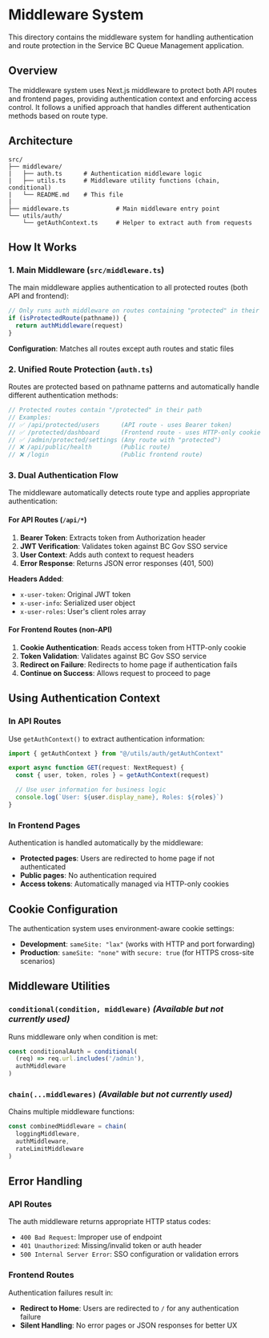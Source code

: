 # Middleware System

This directory contains the middleware system for handling authentication and route protection in the Service BC Queue Management application.

## Overview

The middleware system uses Next.js middleware to protect both API routes and frontend pages, providing authentication context and enforcing access control. It follows a unified approach that handles different authentication methods based on route type.

## Architecture

```
src/
├── middleware/
|   ├── auth.ts      # Authentication middleware logic
|   ├── utils.ts     # Middleware utility functions (chain, conditional)
|   └── README.md    # This file
|
├── middleware.ts             # Main middleware entry point
└── utils/auth/
    └── getAuthContext.ts     # Helper to extract auth from requests
```

## How It Works

### 1. Main Middleware (`src/middleware.ts`)

The main middleware applies authentication to all protected routes (both API and frontend):

```typescript
// Only runs auth middleware on routes containing "protected" in their path
if (isProtectedRoute(pathname)) {
  return authMiddleware(request)
}
```

**Configuration**: Matches all routes except auth routes and static files

### 2. Unified Route Protection (`auth.ts`)

Routes are protected based on pathname patterns and automatically handle different authentication methods:

```typescript
// Protected routes contain "/protected" in their path
// Examples:
// ✅ /api/protected/users      (API route - uses Bearer token)
// ✅ /protected/dashboard      (Frontend route - uses HTTP-only cookies)
// ✅ /admin/protected/settings (Any route with "protected")
// ❌ /api/public/health        (Public route)
// ❌ /login                    (Public frontend route)
```

### 3. Dual Authentication Flow

The middleware automatically detects route type and applies appropriate authentication:

#### For API Routes (`/api/*`)
1. **Bearer Token**: Extracts token from Authorization header
2. **JWT Verification**: Validates token against BC Gov SSO service
3. **User Context**: Adds auth context to request headers
4. **Error Response**: Returns JSON error responses (401, 500)

**Headers Added**:
- `x-user-token`: Original JWT token
- `x-user-info`: Serialized user object
- `x-user-roles`: User's client roles array

#### For Frontend Routes (non-API)
1. **Cookie Authentication**: Reads access token from HTTP-only cookie
2. **Token Validation**: Validates against BC Gov SSO service
3. **Redirect on Failure**: Redirects to home page if authentication fails
4. **Continue on Success**: Allows request to proceed to page

## Using Authentication Context

### In API Routes

Use `getAuthContext()` to extract authentication information:

```typescript
import { getAuthContext } from "@/utils/auth/getAuthContext"

export async function GET(request: NextRequest) {
  const { user, token, roles } = getAuthContext(request)

  // Use user information for business logic
  console.log(`User: ${user.display_name}, Roles: ${roles}`)
}
```

### In Frontend Pages

Authentication is handled automatically by the middleware:
- **Protected pages**: Users are redirected to home page if not authenticated
- **Public pages**: No authentication required
- **Access tokens**: Automatically managed via HTTP-only cookies

## Cookie Configuration

The authentication system uses environment-aware cookie settings:

- **Development**: `sameSite: "lax"` (works with HTTP and port forwarding)
- **Production**: `sameSite: "none"` with `secure: true` (for HTTPS cross-site scenarios)

## Middleware Utilities

### `conditional(condition, middleware)` *(Available but not currently used)*

Runs middleware only when condition is met:

```typescript
const conditionalAuth = conditional(
  (req) => req.url.includes('/admin'),
  authMiddleware
)
```

### `chain(...middlewares)` *(Available but not currently used)*

Chains multiple middleware functions:

```typescript
const combinedMiddleware = chain(
  loggingMiddleware,
  authMiddleware,
  rateLimitMiddleware
)
```

## Error Handling

### API Routes
The auth middleware returns appropriate HTTP status codes:

- `400 Bad Request`: Improper use of endpoint
- `401 Unauthorized`: Missing/invalid token or auth header
- `500 Internal Server Error`: SSO configuration or validation errors

### Frontend Routes
Authentication failures result in:

- **Redirect to Home**: Users are redirected to `/` for any authentication failure
- **Silent Handling**: No error pages or JSON responses for better UX
